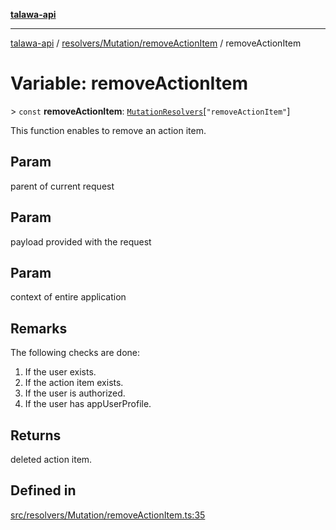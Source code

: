 [**talawa-api**](../../../../README.md)

***

[talawa-api](../../../../modules.md) / [resolvers/Mutation/removeActionItem](../README.md) / removeActionItem

# Variable: removeActionItem

\> `const` **removeActionItem**: [`MutationResolvers`](../../../../types/generatedGraphQLTypes/type-aliases/MutationResolvers.md)\[`"removeActionItem"`\]

This function enables to remove an action item.

## Param

parent of current request

## Param

payload provided with the request

## Param

context of entire application

## Remarks

The following checks are done:
1. If the user exists.
2. If the action item exists.
3. If the user is authorized.
4. If the user has appUserProfile.

## Returns

deleted action item.

## Defined in

[src/resolvers/Mutation/removeActionItem.ts:35](https://github.com/PalisadoesFoundation/talawa-api/blob/4b5c74fd36bcfc2e36f3a06b67d517e865c188be/src/resolvers/Mutation/removeActionItem.ts#L35)
